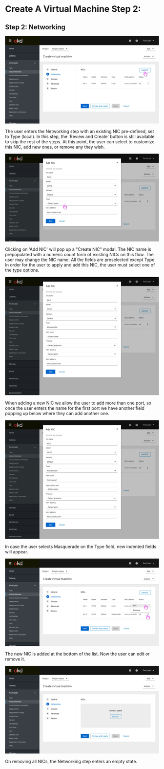 # Create A Virtual Machine Step 2: 

## Step 2: Networking

![user enters networking step](img/3-00.png)

The user enters the Networking step with an existing NIC pre-defined, set to Type (local). In this step, the 'Review and Create' button is still available to skip the rest of the steps. At this point, the user can select to customize this NIC, add new ones, or remove any they wish.

![user clicks add nic button](img/3-01.png)

Clicking on 'Add NIC' will pop up a "Create NIC" modal. The NIC name is prepopulated with a numeric count form of existing NICs on this flow. The user may change the NIC name. All the fields are preselected except Type. In order for the user to apply and add this NIC, the user must select one of the type options.

![user fills form](img/3-02.png)

When adding a new NIC we allow the user to add more than one port, so once the user enters the name for the first port we have another field popping up below where they can add another one.

![user can add more than one nic](img/3-03.png)

In case the user selects Masquerade on the Type field, new indented fields will appear.

![user can add more than one nic](img/3-10.png)

The new NIC is added at the bottom of the list. Now the user can edit or remove it.

![user can add more than one nic](img/3-20.png)

On removing all NICs, the Networking step enters an empty state.
